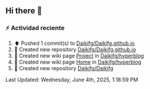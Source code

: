 ## Hi there 👋

<!--
**Daikifg/Daikifg** is a ✨ _special_ ✨ repository because its `README.md` (this file) appears on your GitHub profile.

Here are some ideas to get you started:

- 🔭 I’m currently working on ...
- 🌱 I’m currently learning ...
- 👯 I’m looking to collaborate on ...
- 🤔 I’m looking for help with ...
- 💬 Ask me about ...
- 📫 How to reach me: ...
- 😄 Pronouns: ...
- ⚡ Fun fact: ...
-->

### :zap: Actividad reciente
<!--RECENT_ACTIVITY:start-->
1. ⬆️ Pushed 1 commit(s) to [Daikifg/Daikifg.github.io](https://github.com/Daikifg/Daikifg.github.io)<br>
2. 📔 Created new repository [Daikifg/Daikifg.github.io](https://github.com/Daikifg/Daikifg.github.io)<br>
3. 📖 Created new wiki page [Project](https://github.com/Daikifg/hyperblog/wiki/Project) in [Daikifg/hyperblog](https://github.com/Daikifg/hyperblog)<br>
4. 📖 Created new wiki page [Home](https://github.com/Daikifg/hyperblog/wiki/Home) in [Daikifg/hyperblog](https://github.com/Daikifg/hyperblog)<br>
5. 📔 Created new repository [Daikifg/Daikifg](https://github.com/Daikifg/Daikifg)<br>
<!--RECENT_ACTIVITY:end-->
<!--RECENT_ACTIVITY:last_update-->
Last Updated: Wednesday, June 4th, 2025, 1:18:59 PM
<!--RECENT_ACTIVITY:last_update_end-->
